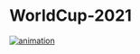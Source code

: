 # WorldCup-2021

[![animation][1]][1]

[1]: https://raw.githubusercontent.com/FKandie/FKandie.github.io/main/predict.gif    


